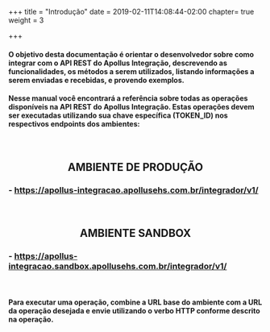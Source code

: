 ﻿+++
title = "Introdução"
date =  2019-02-11T14:08:44-02:00
chapter= true
weight = 3

+++


#### O objetivo desta documentação é orientar o desenvolvedor sobre como integrar com o API REST do Apollus Integração, descrevendo as funcionalidades, os métodos a serem utilizados, listando informações a serem enviadas e recebidas, e provendo exemplos.



#### Nesse manual você encontrará a referência sobre todas as operações disponíveis na API REST do Apollus Integração. Estas operações devem ser executadas utilizando sua chave específica (TOKEN_ID) nos respectivos endpoints dos ambientes:
 

<br>


<center> <h2> AMBIENTE DE PRODUÇÃO

 </h2> </center>

### - https://apollus-integracao.apollusehs.com.br/integrador/v1/
 


<br>

<center> <h2> AMBIENTE SANDBOX
 </h2> </center>

### - https://apollus-integracao.sandbox.apollusehs.com.br/integrador/v1/

<br>



#### Para executar uma operação, combine a URL base do ambiente com a URL da operação desejada e envie utilizando o verbo HTTP conforme descrito na operação.

